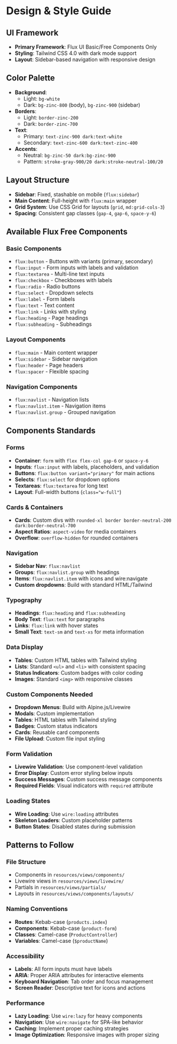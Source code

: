 # Design & Style Guide

## UI Framework
- **Primary Framework**: Flux UI Basic/Free Components Only
- **Styling**: Tailwind CSS 4.0 with dark mode support
- **Layout**: Sidebar-based navigation with responsive design

## Color Palette
- **Background**: 
  - Light: `bg-white`
  - Dark: `bg-zinc-800` (body), `bg-zinc-900` (sidebar)
- **Borders**: 
  - Light: `border-zinc-200`
  - Dark: `border-zinc-700`
- **Text**: 
  - Primary: `text-zinc-900 dark:text-white`
  - Secondary: `text-zinc-600 dark:text-zinc-400`
- **Accents**: 
  - Neutral: `bg-zinc-50 dark:bg-zinc-900`
  - Pattern: `stroke-gray-900/20 dark:stroke-neutral-100/20`

## Layout Structure
- **Sidebar**: Fixed, stashable on mobile (`flux:sidebar`)
- **Main Content**: Full-height with `flux:main` wrapper
- **Grid System**: Use CSS Grid for layouts (`grid`, `md:grid-cols-3`)
- **Spacing**: Consistent gap classes (`gap-4`, `gap-6`, `space-y-6`)

## Available Flux Free Components

### Basic Components
- `flux:button` - Buttons with variants (primary, secondary)
- `flux:input` - Form inputs with labels and validation
- `flux:textarea` - Multi-line text inputs
- `flux:checkbox` - Checkboxes with labels
- `flux:radio` - Radio buttons
- `flux:select` - Dropdown selects
- `flux:label` - Form labels
- `flux:text` - Text content
- `flux:link` - Links with styling
- `flux:heading` - Page headings
- `flux:subheading` - Subheadings

### Layout Components
- `flux:main` - Main content wrapper
- `flux:sidebar` - Sidebar navigation
- `flux:header` - Page headers
- `flux:spacer` - Flexible spacing

### Navigation Components
- `flux:navlist` - Navigation lists
- `flux:navlist.item` - Navigation items
- `flux:navlist.group` - Grouped navigation

## Components Standards

### Forms
- **Container**: `form` with `flex flex-col gap-6` or `space-y-6`
- **Inputs**: `flux:input` with labels, placeholders, and validation
- **Buttons**: `flux:button variant="primary"` for main actions
- **Selects**: `flux:select` for dropdown options
- **Textareas**: `flux:textarea` for long text
- **Layout**: Full-width buttons (`class="w-full"`)

### Cards & Containers
- **Cards**: Custom divs with `rounded-xl border border-neutral-200 dark:border-neutral-700`
- **Aspect Ratios**: `aspect-video` for media containers
- **Overflow**: `overflow-hidden` for rounded containers

### Navigation
- **Sidebar Nav**: `flux:navlist`
- **Groups**: `flux:navlist.group` with headings
- **Items**: `flux:navlist.item` with icons and wire:navigate
- **Custom dropdowns**: Build with standard HTML/Tailwind

### Typography
- **Headings**: `flux:heading` and `flux:subheading`
- **Body Text**: `flux:text` for paragraphs
- **Links**: `flux:link` with hover states
- **Small Text**: `text-sm` and `text-xs` for meta information

### Data Display
- **Tables**: Custom HTML tables with Tailwind styling
- **Lists**: Standard `<ul>` and `<li>` with consistent spacing
- **Status Indicators**: Custom badges with color coding
- **Images**: Standard `<img>` with responsive classes

### Custom Components Needed
- **Dropdown Menus**: Build with Alpine.js/Livewire
- **Modals**: Custom implementation
- **Tables**: HTML tables with Tailwind styling
- **Badges**: Custom status indicators
- **Cards**: Reusable card components
- **File Upload**: Custom file input styling

### Form Validation
- **Livewire Validation**: Use component-level validation
- **Error Display**: Custom error styling below inputs
- **Success Messages**: Custom success message components
- **Required Fields**: Visual indicators with `required` attribute

### Loading States
- **Wire Loading**: Use `wire:loading` attributes
- **Skeleton Loaders**: Custom placeholder patterns
- **Button States**: Disabled states during submission

## Patterns to Follow

### File Structure
- Components in `resources/views/components/`
- Livewire views in `resources/views/livewire/`
- Partials in `resources/views/partials/`
- Layouts in `resources/views/components/layouts/`

### Naming Conventions
- **Routes**: Kebab-case (`products.index`)
- **Components**: Kebab-case (`product-form`)
- **Classes**: Camel-case (`ProductController`)
- **Variables**: Camel-case (`$productName`)

### Accessibility
- **Labels**: All form inputs must have labels
- **ARIA**: Proper ARIA attributes for interactive elements
- **Keyboard Navigation**: Tab order and focus management
- **Screen Reader**: Descriptive text for icons and actions

### Performance
- **Lazy Loading**: Use `wire:lazy` for heavy components
- **Navigation**: Use `wire:navigate` for SPA-like behavior
- **Caching**: Implement proper caching strategies
- **Image Optimization**: Responsive images with proper sizing